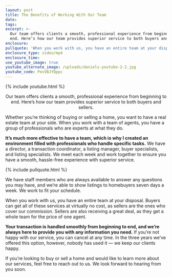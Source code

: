 ```yaml
---
layout: post
title: The Benefits of Working With Our Team
date:
tags:
excerpt: >-
  Our team offers clients a smooth, professional experience from beginning to
  end. Here’s how our team provides superior service to both buyers and sellers.
enclosure:
pullquote: 'When you work with us, you have an entire team at your disposal.'
enclosure_type: video/mp4
enclosure_time:
use_youtube_image: true
youtube_alternate_image: /uploads/daniels-youtube-2-2.jpg
youtube_code: PevVBJYQppc
---
```


{% include youtube.html %}<center>Our team offers clients a smooth, professional experience from beginning to end. Here’s how our team provides superior service to both buyers and sellers.</center>

Whether you’re thinking of buying or selling a home, you want to have a real estate team at your side. When you work with a team of agents, you have a group of professionals who are experts at what they do.

**It’s much more effective to have a team, which is why I created an environment filled with professionals who handle specific tasks.** We have a director, a transaction coordinator, a listing manager, buyer specialists, and listing specialists. We meet each week and work together to ensure you have a smooth, hassle-free experience with superior service.

{% include pullquote.html %}

We have staff members who are always available to answer any questions you may have, and we’re able to show listings to homebuyers seven days a week. We work to fit your schedule.&nbsp;

When you work with us, you have an entire team at your disposal. Buyers can get all of these services at virtually no cost, as sellers are the ones who cover our commission. Sellers are also receiving a great deal, as they get a whole team for the price of one agent.

**Your transaction is handled smoothly from beginning to end, and we’re always here to provide you with any information you need.** If you’re not happy with our service, you can cancel at any time. In the three years we’ve offered this option, however, nobody has used it — we keep our clients happy.

If you’re looking to buy or sell a home and would like to learn more about our services, feel free to reach out to us. We look forward to hearing from you soon.